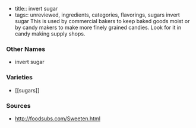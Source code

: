 - title:: invert sugar
- tags:: unreviewed, ingredients, categories, flavorings, sugars
invert sugar This is used by commercial bakers to keep baked goods moist or by candy makers to make more finely grained candies. Look for it in candy making supply shops.

### Other Names

* invert sugar

### Varieties

* [[sugars]]

### Sources
* http://foodsubs.com/Sweeten.html
